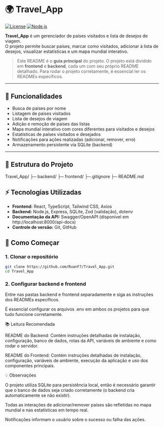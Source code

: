 # 🌍 Travel_App

[![License](https://img.shields.io/badge/license-MIT-green)](LICENSE)
[![Node.js](https://img.shields.io/badge/Node.js-18+-green)](https://nodejs.org/)

**Travel_App** é um gerenciador de países visitados e lista de desejos de viagem.  
O projeto permite buscar países, marcar como visitados, adicionar à lista de desejos, visualizar estatísticas e um mapa mundial interativo.

> Este README é o **guia principal** do projeto. O projeto está dividido em **frontend** e **backend**, cada um com seu próprio README detalhado. Para rodar o projeto corretamente, é essencial ler os READMEs específicos.

---

## 🔹 Funcionalidades

- Busca de países por nome
- Listagem de países visitados
- Lista de desejos de viagem
- Adição e remoção de países das listas
- Mapa mundial interativo com cores diferentes para visitados e desejos
- Estatísticas de países visitados e desejados
- Notificações para ações realizadas (adicionar, remover, erro)
- Armazenamento persistente via SQLite (backend)

---

## 📁 Estrutura do Projeto

Travel_App/
├─ backend/ 
├─ frontend/
├─.gitignore
├─ README.md



## ⚡ Tecnologias Utilizadas

- **Frontend:** React, TypeScript, Tailwind CSS, Axios
- **Backend:** Node.js, Express, SQLite, Zod (validação), dotenv
- **Documentação da API:** Swagger/OpenAPI (disponível em http://localhost:8000/api-docs)
- **Controle de versão:** Git, GitHub

## 🚀 Como Começar

### 1. Clonar o repositório
```bash
git clone https://github.com/RuanF7/Travel_App.git
cd Travel_App
```

### 2. Configurar backend e frontend
Entre nas pastas backend e frontend separadamente e siga as instruções dos READMEs específicos.

É essencial configurar os arquivos .env em ambos os projetos para que tudo funcione corretamente.

📚 Leitura Recomendada  

README do Backend: Contém instruções detalhadas de instalação, configuração, banco de dados, rotas da API, variáveis de ambiente e como rodar o servidor.  

README do Frontend: Contém instruções detalhadas de instalação, configuração, variáveis de ambiente, execução da aplicação e uso dos componentes principais.

💡 Observações  

O projeto utiliza SQLite para persistência local, então é necessário garantir que o banco de dados seja criado corretamente (o backend cria automaticamente se não existir).

Todas as interações de adicionar/remover países são refletidas no mapa mundial e nas estatísticas em tempo real.

Notificações informam o usuário sobre o sucesso ou falha das ações.

